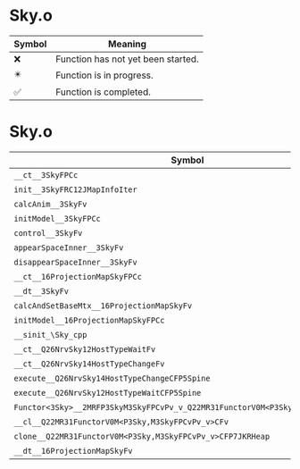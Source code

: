 # Sky.o
| Symbol | Meaning 
| ------------- | ------------- 
| :x: | Function has not yet been started. 
| :eight_pointed_black_star: | Function is in progress. 
| :white_check_mark: | Function is completed. 


# Sky.o
| Symbol | Decompiled? |
| ------------- | ------------- |
| `__ct__3SkyFPCc` | :white_check_mark: |
| `init__3SkyFRC12JMapInfoIter` | :white_check_mark: |
| `calcAnim__3SkyFv` | :white_check_mark: |
| `initModel__3SkyFPCc` | :white_check_mark: |
| `control__3SkyFv` | :white_check_mark: |
| `appearSpaceInner__3SkyFv` | :white_check_mark: |
| `disappearSpaceInner__3SkyFv` | :white_check_mark: |
| `__ct__16ProjectionMapSkyFPCc` | :white_check_mark: |
| `__dt__3SkyFv` | :white_check_mark: |
| `calcAndSetBaseMtx__16ProjectionMapSkyFv` | :white_check_mark: |
| `initModel__16ProjectionMapSkyFPCc` | :white_check_mark: |
| `__sinit_\Sky_cpp` | :white_check_mark: |
| `__ct__Q26NrvSky12HostTypeWaitFv` | :white_check_mark: |
| `__ct__Q26NrvSky14HostTypeChangeFv` | :white_check_mark: |
| `execute__Q26NrvSky14HostTypeChangeCFP5Spine` | :white_check_mark: |
| `execute__Q26NrvSky12HostTypeWaitCFP5Spine` | :white_check_mark: |
| `Functor<3Sky>__2MRFP3SkyM3SkyFPCvPv_v_Q22MR31FunctorV0M<P3Sky,M3SkyFPCvPv_v>` | :white_check_mark: |
| `__cl__Q22MR31FunctorV0M<P3Sky,M3SkyFPCvPv_v>CFv` | :x: |
| `clone__Q22MR31FunctorV0M<P3Sky,M3SkyFPCvPv_v>CFP7JKRHeap` | :white_check_mark: |
| `__dt__16ProjectionMapSkyFv` | :white_check_mark: |
